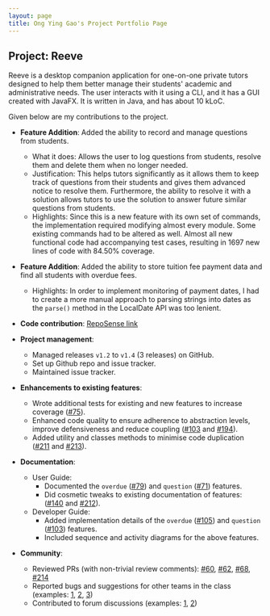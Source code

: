 ```yaml
---
layout: page
title: Ong Ying Gao's Project Portfolio Page
---
```


## Project: Reeve

Reeve is a desktop companion application for one-on-one private tutors designed to help them better manage their students' academic and administrative needs.
The user interacts with it using a CLI, and it has a GUI created with JavaFX. It is written in Java, and has about 10 kLoC.

Given below are my contributions to the project.

* **Feature Addition**: Added the ability to record and manage questions from students.
  * What it does: Allows the user to log questions from students, resolve them and delete them when no longer needed.
  * Justification: This helps tutors significantly as it allows them to keep track of questions from their students and gives them advanced notice to resolve them.
    Furthermore, the ability to resolve it with a solution allows tutors to use the solution to answer future similar questions from students.
  * Highlights: Since this is a new feature with its own set of commands, the implementation required modifying almost every module. Some existing commands had to be altered as well.
    Almost all new functional code had accompanying test cases, resulting in 1697 new lines of code with 84.50% coverage.

* **Feature Addition**: Added the ability to store tuition fee payment data and find all students with overdue fees.
  * Highlights: In order to implement monitoring of payment dates, I had to create a more manual approach to parsing strings into dates as the `parse()` method in the LocalDate API was too lenient.

* **Code contribution**: [RepoSense link](https://nus-cs2103-ay2021s1.github.io/tp-dashboard/#breakdown=true&search=stoptakingallthenames)

* **Project management**:
  * Managed releases `v1.2` to `v1.4` (3 releases) on GitHub.
  * Set up Github repo and issue tracker.
  * Maintained issue tracker.

<div style="page-break-after: always;"></div>

* **Enhancements to existing features**:
  * Wrote additional tests for existing and new features to increase coverage ([\#75](https://github.com/AY2021S1-CS2103T-W15-2/tp/pull/75)).
  * Enhanced code quality to ensure adherence to abstraction levels, improve defensiveness and reduce coupling ([\#103](https://github.com/AY2021S1-CS2103T-W15-2/tp/pull/103)
    and [\#194](https://github.com/AY2021S1-CS2103T-W15-2/tp/pull/194)).
  * Added utility and classes methods to minimise code duplication ([\#211](https://github.com/AY2021S1-CS2103T-W15-2/tp/pull/211) and [\#213](https://github.com/AY2021S1-CS2103T-W15-2/tp/pull/213)).

* **Documentation**:
  * User Guide:
    * Documented the `overdue` ([\#79](https://github.com/AY2021S1-CS2103T-W15-2/tp/pull/79)) and `question` ([\#71](https://github.com/AY2021S1-CS2103T-W15-2/tp/pull/103)) features.
    * Did cosmetic tweaks to existing documentation of features: ([\#140](https://github.com/AY2021S1-CS2103T-W15-2/tp/pull/140) and [\#212](https://github.com/AY2021S1-CS2103T-W15-2/tp/pull/194)).
  * Developer Guide:
    * Added implementation details of the `overdue` ([\#105](https://github.com/AY2021S1-CS2103T-W15-2/tp/pull/105)) and `question` ([\#103](https://github.com/AY2021S1-CS2103T-W15-2/tp/pull/103))
      features.
    * Included sequence and activity diagrams for the above features.

* **Community**:
  * Reviewed PRs (with non-trivial review comments): [\#60](https://github.com/AY2021S1-CS2103T-W15-2/tp/pull/60), [\#62](https://github.com/AY2021S1-CS2103T-W15-2/tp/pull/62),
    [\#68](https://github.com/AY2021S1-CS2103T-W15-2/tp/pull/68), [\#214](https://github.com/AY2021S1-CS2103T-W15-2/tp/pull/214)
  * Reported bugs and suggestions for other teams in the class (examples: [1](https://github.com/StopTakingAllTheNames/ped/issues/1),
    [2](https://github.com/StopTakingAllTheNames/ped/issues/5), [3](https://github.com/StopTakingAllTheNames/ped/issues/2))
  * Contributed to forum discussions (examples: [1](https://github.com/nus-cs2103-AY2021S1/forum/issues/390), [2](https://github.com/nus-cs2103-AY2021S1/forum/issues/393))
